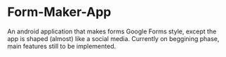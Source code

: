 # Form-Maker-App
An android application that makes forms Google Forms style, except the app is shaped (almost) like a social media. Currently on beggining phase, main features still to be implemented.
